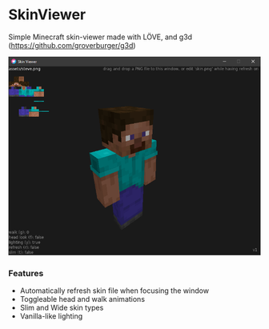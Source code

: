 # SkinViewer
Simple Minecraft skin-viewer made with LÖVE, and g3d (https://github.com/groverburger/g3d)

![Preview Image](/img0.png)

### Features
- Automatically refresh skin file when focusing the window
- Toggleable head and walk animations
- Slim and Wide skin types
- Vanilla-like lighting
